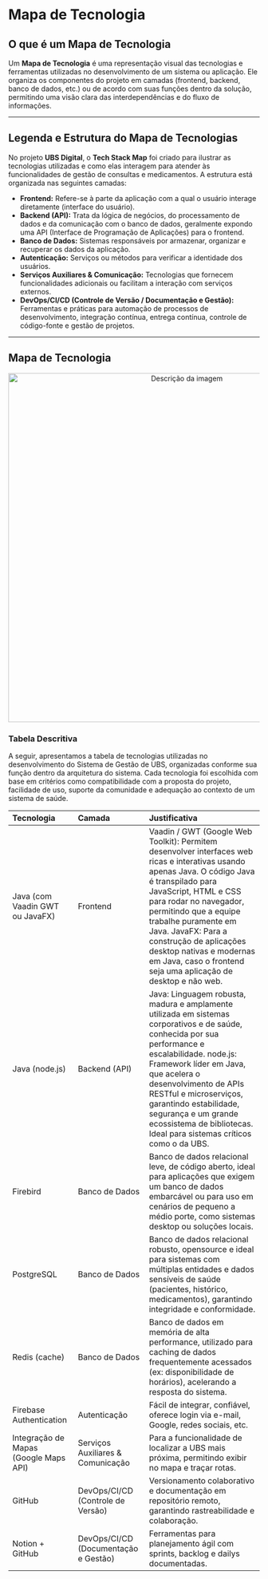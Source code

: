# Mapa de Tecnologia

## O que é um Mapa de Tecnologia

Um **Mapa de Tecnologia** é uma representação visual das tecnologias e ferramentas utilizadas no desenvolvimento de um sistema ou aplicação. Ele organiza os componentes do projeto em camadas (frontend, backend, banco de dados, etc.) ou de acordo com suas funções dentro da solução, permitindo uma visão clara das interdependências e do fluxo de informações.

---

## Legenda e Estrutura do Mapa de Tecnologias

No projeto **UBS Digital**, o **Tech Stack Map** foi criado para ilustrar as tecnologias utilizadas e como elas interagem para atender às funcionalidades de gestão de consultas e medicamentos. A estrutura está organizada nas seguintes camadas:

* **Frontend:** Refere-se à parte da aplicação com a qual o usuário interage diretamente (interface do usuário).
* **Backend (API):** Trata da lógica de negócios, do processamento de dados e da comunicação com o banco de dados, geralmente expondo uma API (Interface de Programação de Aplicações) para o frontend.
* **Banco de Dados:** Sistemas responsáveis por armazenar, organizar e recuperar os dados da aplicação.
* **Autenticação:** Serviços ou métodos para verificar a identidade dos usuários.
* **Serviços Auxiliares & Comunicação:** Tecnologias que fornecem funcionalidades adicionais ou facilitam a interação com serviços externos.
* **DevOps/CI/CD (Controle de Versão / Documentação e Gestão):** Ferramentas e práticas para automação de processos de desenvolvimento, integração contínua, entrega contínua, controle de código-fonte e gestão de projetos.

---

## Mapa de Tecnologia

<div align="center">

  <img src="https://github.com/user-attachments/assets/3bc24658-2b67-4b64-804d-e980481d95ee" width="700px" alt="Descrição da imagem">
</div>

### Tabela Descritiva

A seguir, apresentamos a tabela de tecnologias utilizadas no desenvolvimento do Sistema de Gestão de UBS, organizadas conforme sua função dentro da arquitetura do sistema. Cada tecnologia foi escolhida com base em critérios como compatibilidade com a proposta do projeto, facilidade de uso, suporte da comunidade e adequação ao contexto de um sistema de saúde.

| Tecnologia                            | Camada                              | Justificativa                                                                                                                                                                                                                                                                                            |
| :------------------------------------ | :---------------------------------- | :----------------------------------------------------------------------------------------------------------------------------------------------------------------------------------------------------------------------------------------------------------------------------------------- |
| Java (com Vaadin GWT ou JavaFX)       | Frontend                            | Vaadin / GWT (Google Web Toolkit): Permitem desenvolver interfaces web ricas e interativas usando apenas Java. O código Java é transpilado para JavaScript, HTML e CSS para rodar no navegador, permitindo que a equipe trabalhe puramente em Java. JavaFX: Para a construção de aplicações desktop nativas e modernas em Java, caso o frontend seja uma aplicação de desktop e não web. |
| Java (node.js)                | Backend (API)                       | Java: Linguagem robusta, madura e amplamente utilizada em sistemas corporativos e de saúde, conhecida por sua performance e escalabilidade. node.js: Framework líder em Java, que acelera o desenvolvimento de APIs RESTful e microserviços, garantindo estabilidade, segurança e um grande ecossistema de bibliotecas. Ideal para sistemas críticos como o da UBS. |
| Firebird                              | Banco de Dados                      | Banco de dados relacional leve, de código aberto, ideal para aplicações que exigem um banco de dados embarcável ou para uso em cenários de pequeno a médio porte, como sistemas desktop ou soluções locais.                                                                                    |
| PostgreSQL                            | Banco de Dados                      | Banco de dados relacional robusto, opensource e ideal para sistemas com múltiplas entidades e dados sensíveis de saúde (pacientes, histórico, medicamentos), garantindo integridade e conformidade.                                                                                              |
| Redis (cache)                         | Banco de Dados                      | Banco de dados em memória de alta performance, utilizado para caching de dados frequentemente acessados (ex: disponibilidade de horários), acelerando a resposta do sistema.                                                                                                        |
| Firebase Authentication               | Autenticação                        | Fácil de integrar, confiável, oferece login via e-mail, Google, redes sociais, etc.                                                                                                                                                                                                  |
| Integração de Mapas (Google Maps API) | Serviços Auxiliares & Comunicação | Para a funcionalidade de localizar a UBS mais próxima, permitindo exibir no mapa e traçar rotas.                                                                                                                                                                                      |
| GitHub                                | DevOps/CI/CD (Controle de Versão)   | Versionamento colaborativo e documentação em repositório remoto, garantindo rastreabilidade e colaboração.                                                                                                                                                                            |
| Notion + GitHub                       | DevOps/CI/CD (Documentação e Gestão) | Ferramentas para planejamento ágil com sprints, backlog e dailys documentadas.                                                                                                                                                                                                      |
